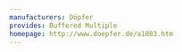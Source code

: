 ```yaml
---
manufacturers: Döpfer
provides: Buffered Multiple
homepage: http://www.doepfer.de/a1803.htm
---
```


